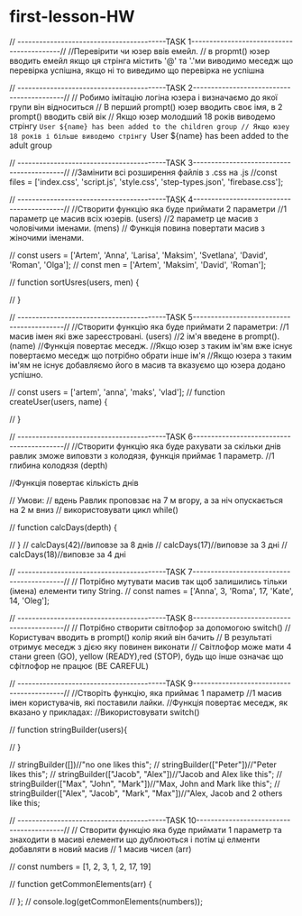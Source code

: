 # first-lesson-HW

// -----------------------------------------TASK 1------------------------------------------//
//Перевірити чи юзер ввів емейл.
// в propmt() юзер вводить емейл якщо ця стрінга містить '@' та '.'ми виводимо меседж що перевірка успішна, якщо ні то виведимо що перевірка не успішна

// -----------------------------------------TASK 2------------------------------------------//
// Робимо імітацію логіна юзера і визначаємо до якої групи він відноситься
// В перший prompt() юзер вводить своє імя, в 2 prompt() вводить свій вік
// Якщо юзер молодший 18 років виводемо стрінгу `User ${name} has been added to the children group // Якщо юзеу 18 років і більше виводемо стрінгу `User ${name} has been added to the adult group

// -----------------------------------------TASK 3------------------------------------------//
//Замінити всі розширення файлів з .css на .js
//const files = ['index.css', 'script.js', 'style.css', 'step-types.json', 'firebase.css'];

// -----------------------------------------TASK 4------------------------------------------//
//Створити функцію яка буде приймати 2 параметри
//1 параметр це масив всіх юзерів. (users)
//2 параметр це масив з чоловічими іменами. (mens)
// Функція повина повертати масив з жіночими іменами.

// const users = ['Artem', 'Anna', 'Larisa', 'Maksim', 'Svetlana', 'David', 'Roman', 'Olga'];
// const men = ['Artem', 'Maksim', 'David', 'Roman'];

// function sortUsres(users, men) {

// }

// -----------------------------------------TASK 5------------------------------------------//
//Створити функцію яка буде приймати 2 параметри:
//1 масив імен які вже зареєстровані. (users)
//2 ім'я введене в prompt(). (name)
//Функція повертає меседж.
//Якщо юзер з таким ім'ям вже існує повертаємо меседж що потрібно обрати інше ім'я
//Якщо юзера з таким ім'ям не існує добавляємо його в масив та вказуємо що юзера додано успішно.

// const users = ['artem', 'anna', 'maks', 'vlad'];
// function createUser(users, name) {

// }

// -----------------------------------------TASK 6------------------------------------------//
//Створити функцію яка буде рахувати за скільки днів равлик зможе виповзти з колодязя, функція приймає 1 параметр.
//1 глибина колодязя (depth)

//Функція повертає кількість днів

// Умови:
// вдень Равлик проповзає на 7 м вгору, а за ніч опускається на 2 м вниз
// використовувати цикл while()

// function calcDays(depth) {

// }
// calcDays(42)//виповзе за 8 днів
// calcDays(17)//виповзе за 3 дні
// calcDays(18)//виповзе за 4 дні

// -----------------------------------------TASK 7------------------------------------------//
// Потрібно мутувати масив так щоб залишились тільки (імена) елементи типу String.
// const names = ['Anna', 3, 'Roma', 17, 'Kate', 14, 'Oleg'];

// -----------------------------------------TASK 8------------------------------------------//
// Потрібно створити світлофор за допомогою switch()
// Користувач вводить в prompt() колір який він бачить
// В результаті отримує меседж з дією яку повинен виконати
// Світлофор може мати 4 стани green (GO), yellow (READY),red (STOP), будь що інше означає що сфітлофор не працює (BE CAREFUL)

// -----------------------------------------TASK 9------------------------------------------//
//Створіть функцію, яка приймає 1 параметр
//1 масив імен користувачів, які поставили лайки.
//Функція повертає меседж, як вказано у прикладах:
//Використовувати switch()

// function stringBuilder(users){

// }

// stringBuilder([])//"no one likes this";
// stringBuilder(["Peter"])//"Peter likes this";
// stringBuilder(["Jacob", "Alex"])//"Jacob and Alex like this";
// stringBuilder(["Max", "John", "Mark"])//"Max, John and Mark like this";
// stringBuilder(["Alex", "Jacob", "Mark", "Max"])//"Alex, Jacob and 2 others like this;

// -----------------------------------------TASK 10-----------------------------------------//
// Cтворити функцію яка буде приймати 1 параметр та знаходити в масиві елементи що дублюються і потім ці елменти добавляти в новий масив
// 1 масив чисел (arr)

// const numbers = [1, 2, 3, 1, 2, 17, 19]

// function getCommonElements(arr) {

// };
// console.log(getCommonElements(numbers));
